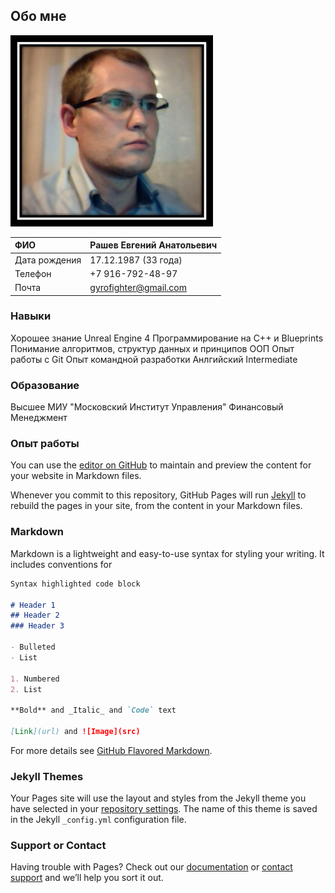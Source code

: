 ## Обо мне

![Photo](https://raw.githubusercontent.com/Gyrofighter/gyrofighter.github.io/master/Image/Image3.png)

|ФИО| Рашев Евгений Анатольевич|
|:----------------|:----------------|
|Дата рождения | 17.12.1987 (33 года)|
|Телефон|  +7 916-792-48-97|
|Почта|  gyrofighter@gmail.com|

### Навыки
Хорошее знание Unreal Engine 4
Программирование на С++ и Blueprints
Понимание алгоритмов, структур данных и принципов ООП
Опыт работы с Git
Опыт командной разработки
Анлгийский Intermediate

### Образование
Высшее
МИУ "Московский Институт Управления"
Финансовый Менеджмент

### Опыт работы

You can use the [editor on GitHub](https://github.com/Gyrofighter/gyrofighter.github.io/edit/master/README.md) to maintain and preview the content for your website in Markdown files.

Whenever you commit to this repository, GitHub Pages will run [Jekyll](https://jekyllrb.com/) to rebuild the pages in your site, from the content in your Markdown files.

### Markdown

Markdown is a lightweight and easy-to-use syntax for styling your writing. It includes conventions for

```markdown
Syntax highlighted code block

# Header 1
## Header 2
### Header 3

- Bulleted
- List

1. Numbered
2. List

**Bold** and _Italic_ and `Code` text

[Link](url) and ![Image](src)
```

For more details see [GitHub Flavored Markdown](https://guides.github.com/features/mastering-markdown/).

### Jekyll Themes

Your Pages site will use the layout and styles from the Jekyll theme you have selected in your [repository settings](https://github.com/Gyrofighter/gyrofighter.github.io/settings). The name of this theme is saved in the Jekyll `_config.yml` configuration file.

### Support or Contact

Having trouble with Pages? Check out our [documentation](https://docs.github.com/categories/github-pages-basics/) or [contact support](https://github.com/contact) and we’ll help you sort it out.
